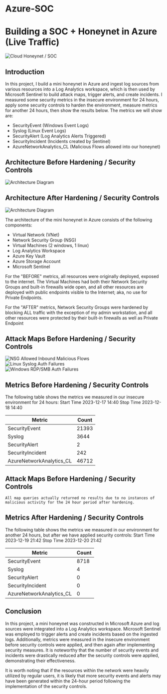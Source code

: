 # Azure-SOC

# Building a SOC + Honeynet in Azure (Live Traffic)
![Cloud Honeynet / SOC](https://i.imgur.com/ZWxe03e.jpg)

## Introduction

In this project, I build a mini honeynet in Azure and ingest log sources from various resources into a Log Analytics workspace, which is then used by Microsoft Sentinel to build attack maps, trigger alerts, and create incidents. I measured some security metrics in the insecure environment for 24 hours, apply some security controls to harden the environment, measure metrics for another 24 hours, then show the results below. The metrics we will show are:

- SecurityEvent (Windows Event Logs)
- Syslog (Linux Event Logs)
- SecurityAlert (Log Analytics Alerts Triggered)
- SecurityIncident (Incidents created by Sentinel)
- AzureNetworkAnalytics_CL (Malicious Flows allowed into our honeynet)

## Architecture Before Hardening / Security Controls
![Architecture Diagram](https://i.imgur.com/aBDwnKb.jpg)

## Architecture After Hardening / Security Controls
![Architecture Diagram](https://i.imgur.com/YQNa9Pp.jpg)

The architecture of the mini honeynet in Azure consists of the following components:

- Virtual Network (VNet)
- Network Security Group (NSG)
- Virtual Machines (2 windows, 1 linux)
- Log Analytics Workspace
- Azure Key Vault
- Azure Storage Account
- Microsoft Sentinel

For the "BEFORE" metrics, all resources were originally deployed, exposed to the internet. The Virtual Machines had both their Network Security Groups and built-in firewalls wide open, and all other resources are deployed with public endpoints visible to the Internet; aka, no use for Private Endpoints.

For the "AFTER" metrics, Network Security Groups were hardened by blocking ALL traffic with the exception of my admin workstation, and all other resources were protected by their built-in firewalls as well as Private Endpoint

## Attack Maps Before Hardening / Security Controls
![NSG Allowed Inbound Malicious Flows](https://github.com/w4kery/Azure-SOC/assets/32207684/83a491b6-a5bc-4885-a699-817c4477bea9)<br>
![Linux Syslog Auth Failures](https://github.com/w4kery/Azure-SOC/assets/32207684/354e045c-c91c-439e-99a0-e44656bf5123)<br>
![Windows RDP/SMB Auth Failures](https://github.com/w4kery/Azure-SOC/assets/32207684/e357ae4f-cc20-48e4-942a-542e8e6695d4)<br>

## Metrics Before Hardening / Security Controls

The following table shows the metrics we measured in our insecure environment for 24 hours:
Start Time 2023-12-17 14:40
Stop Time 2023-12-18 14:40

| Metric                   | Count
| ------------------------ | -----
| SecurityEvent            | 21393
| Syslog                   | 3644
| SecurityAlert            | 2
| SecurityIncident         | 242
| AzureNetworkAnalytics_CL | 46712

## Attack Maps Before Hardening / Security Controls

```All map queries actually returned no results due to no instances of malicious activity for the 24 hour period after hardening.```

## Metrics After Hardening / Security Controls

The following table shows the metrics we measured in our environment for another 24 hours, but after we have applied security controls:
Start Time 2023-12-19 21:42
Stop Time	2023-12-20 21:42

| Metric                   | Count
| ------------------------ | -----
| SecurityEvent            | 8718
| Syslog                   | 4
| SecurityAlert            | 0
| SecurityIncident         | 0
| AzureNetworkAnalytics_CL | 0

## Conclusion

In this project, a mini honeynet was constructed in Microsoft Azure and log sources were integrated into a Log Analytics workspace. Microsoft Sentinel was employed to trigger alerts and create incidents based on the ingested logs. Additionally, metrics were measured in the insecure environment before security controls were applied, and then again after implementing security measures. It is noteworthy that the number of security events and incidents were drastically reduced after the security controls were applied, demonstrating their effectiveness.

It is worth noting that if the resources within the network were heavily utilized by regular users, it is likely that more security events and alerts may have been generated within the 24-hour period following the implementation of the security controls.
